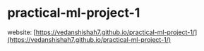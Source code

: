 # practical-ml-project-1
 
website:  [https://vedanshishah7.github.io/practical-ml-project-1/](https://vedanshishah7.github.io/practical-ml-project-1/)